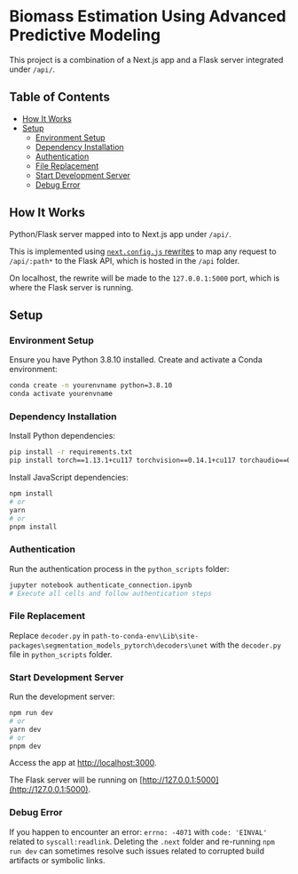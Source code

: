 # Biomass Estimation Using Advanced Predictive Modeling

This project is a combination of a Next.js app and a Flask server integrated under `/api/`.

## Table of Contents
- [How It Works](#how-it-works)
- [Setup](#setup)
  - [Environment Setup](#environment-setup)
  - [Dependency Installation](#dependency-installation)
  - [Authentication](#authentication)
  - [File Replacement](#file-replacement)
  - [Start Development Server](#start-development-server)
  - [Debug Error](#debug-error)

## How It Works

 Python/Flask server mapped into to Next.js app under `/api/`.

This is implemented using [`next.config.js` rewrites](https://github.com/vercel/examples/blob/main/python/nextjs-flask/next.config.js) to map any request to `/api/:path*` to the Flask API, which is hosted in the `/api` folder.

On localhost, the rewrite will be made to the `127.0.0.1:5000` port, which is where the Flask server is running.

## Setup

### Environment Setup

Ensure you have Python 3.8.10 installed. Create and activate a Conda environment:

```bash
conda create -n yourenvname python=3.8.10 
conda activate yourenvname 
```

### Dependency Installation

Install Python dependencies:

```bash
pip install -r requirements.txt
pip install torch==1.13.1+cu117 torchvision==0.14.1+cu117 torchaudio==0.13.1 --extra-index-url https://download.pytorch.org/whl/cu117
```

Install JavaScript dependencies:

```bash
npm install
# or
yarn
# or
pnpm install
```

### Authentication

Run the authentication process in the `python_scripts` folder:

```bash
jupyter notebook authenticate_connection.ipynb
# Execute all cells and follow authentication steps
```

### File Replacement

Replace `decoder.py` in `path-to-conda-env\Lib\site-packages\segmentation_models_pytorch\decoders\unet` with the `decoder.py` file in `python_scripts` folder.

### Start Development Server

Run the development server:

```bash
npm run dev
# or
yarn dev
# or
pnpm dev
```

Access the app at [http://localhost:3000](http://localhost:3000).

The Flask server will be running on [http://127.0.0.1:5000](http://127.0.0.1:5000).

### Debug Error

If you happen to encounter an error: `errno: -4071` with `code: 'EINVAL'` related to `syscall:readlink`. Deleting the `.next` folder and re-running `npm run dev` can sometimes resolve such issues related to corrupted build artifacts or symbolic links.
